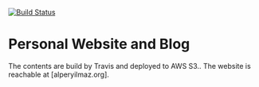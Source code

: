 [![Build Status](https://travis-ci.org/alperyilmaz/alperyilmaz.github.io.svg?branch=master)](https://travis-ci.org/alperyilmaz/alperyilmaz.github.io)

# Personal Website and Blog

The contents are build by Travis and deployed to AWS S3.. The website is reachable at [alperyilmaz.org].

